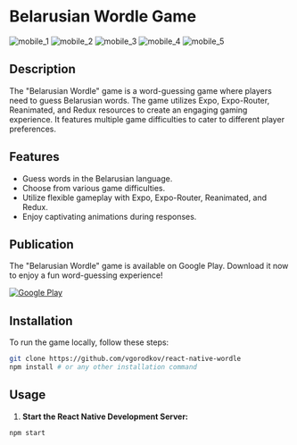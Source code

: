 # Belarusian Wordle Game

![mobile_1](https://github.com/vgorodkov/react-native-wordle/assets/116522921/e4dc1826-a901-462a-8819-707f10d708d2)
![mobile_2](https://github.com/vgorodkov/react-native-wordle/assets/116522921/e77f1354-d00e-48bd-95c3-c3ef5febf4c7)
![mobile_3](https://github.com/vgorodkov/react-native-wordle/assets/116522921/219fe91c-5c10-459a-a288-012ea6a20a37)
![mobile_4](https://github.com/vgorodkov/react-native-wordle/assets/116522921/e31fb94f-329e-4561-ac99-1de2fce6d030)
![mobile_5](https://github.com/vgorodkov/react-native-wordle/assets/116522921/154079e7-054a-4edc-9bb4-c21f4574a093)


## Description

The "Belarusian Wordle" game is a word-guessing game where players need to guess Belarusian words. The game utilizes Expo, Expo-Router, Reanimated, and Redux resources to create an engaging gaming experience. It features multiple game difficulties to cater to different player preferences.

## Features

- Guess words in the Belarusian language.
- Choose from various game difficulties.
- Utilize flexible gameplay with Expo, Expo-Router, Reanimated, and Redux.
- Enjoy captivating animations during responses.

## Publication

The "Belarusian Wordle" game is available on Google Play. Download it now to enjoy a fun word-guessing experience!

[![Google Play](https://play.google.com/intl/en_us/badges/static/images/badges/en_badge_web_generic.png)](https://play.google.com/store/apps/details?id=com.tragediabelok.wordle)


## Installation

To run the game locally, follow these steps:

```bash
git clone https://github.com/vgorodkov/react-native-wordle
npm install # or any other installation command
```

## Usage

1. **Start the React Native Development Server:**

```bash
npm start

